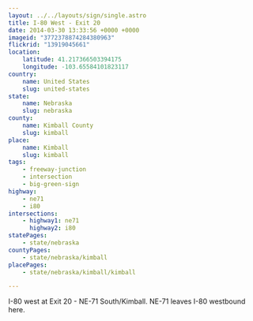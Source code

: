 ```yaml
---
layout: ../../layouts/sign/single.astro
title: I-80 West - Exit 20
date: 2014-03-30 13:33:56 +0000 +0000
imageid: "3772378874284380963"
flickrid: "13919045661"
location:
    latitude: 41.217366503394175
    longitude: -103.65584101823117
country:
    name: United States
    slug: united-states
state:
    name: Nebraska
    slug: nebraska
county:
    name: Kimball County
    slug: kimball
place:
    name: Kimball
    slug: kimball
tags:
    - freeway-junction
    - intersection
    - big-green-sign
highway:
    - ne71
    - i80
intersections:
    - highway1: ne71
      highway2: i80
statePages:
    - state/nebraska
countyPages:
    - state/nebraska/kimball
placePages:
    - state/nebraska/kimball/kimball

---
```

I-80 west at Exit 20 - NE-71 South/Kimball.  NE-71 leaves I-80 westbound here.